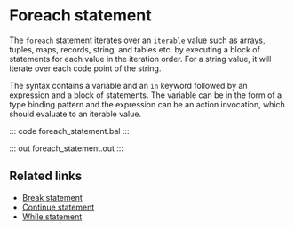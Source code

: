 # Foreach statement

The `foreach` statement iterates over an `iterable` value such as arrays, tuples, maps, records, string, and tables etc. by executing a block of statements for each value in the iteration order. For a string value, it will iterate over each code point of the string.

The syntax contains a variable and an `in` keyword followed by an expression and a block of statements. The variable can be in the form of a type binding pattern and the expression can be an action invocation, which should evaluate to an iterable value.

::: code foreach_statement.bal :::

::: out foreach_statement.out :::

## Related links
- [Break statement](/learn/by-example/break-statement/)
- [Continue statement](/learn/by-example/continue-statement/)
- [While statement](/learn/by-example/while-statement/)
